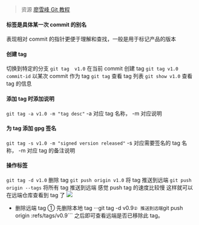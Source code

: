 
> 资源 [廖雪峰 Git 教程](https://www.liaoxuefeng.com/wiki/0013739516305929606dd18361248578c67b8067c8c017b000)


#### 标签是具体某一次 commit 的别名
表现相对 commit 的指针更便于理解和查找，一般是用于标记产品的版本

#### 创建 tag
切换到特定的分支
```git tag  v1.0``` 在当前 commit 创建 tag
```git tag v1.0 commit-id``` 以某次 commit 作为 tag
```git tag``` 查看 tag 列表
```git show v1.0``` 查看 tag 的信息

#### 添加 tag 时添加说明
```git tag -a v1.0 -m "tag desc"``` -a 对应 tag 名称， -m 对应说明

#### 为 tag 添加 gpg 签名
```git tag -s v1.0 -m "signed version released"```
-s 对应需要签名的 tag 名称， -m 对应 tag 的备注说明


#### 操作标签
```git tag -d v1.0``` 删除 tag 
```git push origin v1.0``` 将 tag 推送到远端
```git push origin --tags``` 将所有 tag 推送到远端
感觉 push tag 的速度比较慢
这样就可以在远端仓库查看到 tag 了
![](http://upload-images.jianshu.io/upload_images/73339-6cd73b5a9cfbe994.png?imageMogr2/auto-orient/strip%7CimageView2/2/w/1240)
- 删除远端 tag
① 先删除本地 tag ···git tag -d v0.9```
② 推送到远端 ```git push origin :refs/tags/v0.9```
之后即可查看远端是否已移除此 tag。

